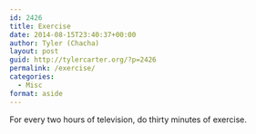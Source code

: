 ```yaml
---
id: 2426
title: Exercise
date: 2014-08-15T23:40:37+00:00
author: Tyler (Chacha)
layout: post
guid: http://tylercarter.org/?p=2426
permalink: /exercise/
categories:
  - Misc
format: aside
---
```

For every two hours of television, do thirty minutes of exercise.